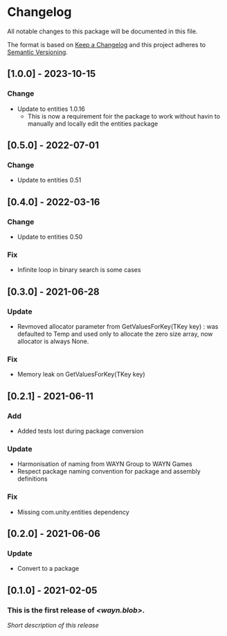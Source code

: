 # Changelog
All notable changes to this package will be documented in this file.

The format is based on [Keep a Changelog](http://keepachangelog.com/en/1.0.0/)
and this project adheres to [Semantic Versioning](http://semver.org/spec/v2.0.0.html).
## [1.0.0] - 2023-10-15

### Change 
* Update to entities 1.0.16
  * This is now a requirement foir the package to work without havin to manually and locally edit the entities package

  
## [0.5.0] - 2022-07-01

### Change 
* Update to entities 0.51

## [0.4.0] - 2022-03-16

### Change 
* Update to entities 0.50

### Fix
* Infinite loop in binary search is some cases

## [0.3.0] - 2021-06-28

### Update 
* Revmoved allocator parameter from GetValuesForKey(TKey key) : was defaulted to Temp and used only to allocate the zero size array, now allocator is always None.

### Fix
* Memory leak on GetValuesForKey(TKey key)

## [0.2.1] - 2021-06-11

### Add
* Added tests lost during package conversion

### Update
* Harmonisation of naming from WAYN Group to WAYN Games
* Respect package naming convention for package and assembly definitions

### Fix
* Missing com.unity.entities dependency

## [0.2.0] - 2021-06-06

### Update
* Convert to a package

## [0.1.0] - 2021-02-05

### This is the first release of *\<wayn.blob\>*.

*Short description of this release*
